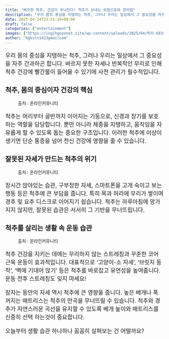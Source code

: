 ```yaml
---
title: "삐끗한 척추, 건강이 무너진다! 척추가 보내는 위험신호와 관리법"
description: "우리 몸의 중심을 지탱하는 척추, 그러나 우리는 일상에서 그 중요성을 자주 간과하곤 합니다. 바르지 못한 자세나 반복적인 무리로 인해 척추 건강에 빨간불이 들어올 수 있기에 사전 관리가 필수적입니다."
date: 2025-04-24T23:51:19+09:00
draft: false
categories: ["entertainment"]
images: ["https://ingihgoyonet.site/wp-content/uploads/2025/04/허리-683x1024.jpg", "https://ingihgoyonet.site/wp-content/uploads/2025/04/허리자세-1024x683.jpg", "https://ingihgoyonet.site/wp-content/uploads/2025/04/자세스트레칭-1-1024x683.png"]
author: "kgkstn1423gmailcom"
---
```


<p style="font-size:18px">우리 몸의 중심을 지탱하는 척추, 그러나 우리는 일상에서 그 중요성을 자주 간과하곤 합니다. 바르지 못한 자세나 반복적인 무리로 인해 척추 건강에 빨간불이 들어올 수 있기에 사전 관리가 필수적입니다.</p> <h2 >척추, 몸의 중심이자 건강의 핵심</h2> <figure ><img src="https://ingihgoyonet.site/wp-content/uploads/2025/04/허리-683x1024.jpg" alt="" style="aspect-ratio:16/9;object-fit:cover"/><figcaption >출처 : 온라인커뮤니티</figcaption></figure> <p style="font-size:18px">척추는 머리부터 골반까지 이어지는 기둥으로, 신경과 장기를 보호하는 역할을 담당합니다. 뿐만 아니라 체중을 지탱하고, 움직임을 자유롭게 할 수 있도록 돕는 중요한 구조입니다. 이러한 척추에 이상이 생기면 단순 통증을 넘어 전신 건강에 영향을 줄 수 있습니다.</p> <h2 >잘못된 자세가 만드는 척추의 위기</h2> <figure ><img src="https://ingihgoyonet.site/wp-content/uploads/2025/04/허리자세-1024x683.jpg" alt="" /><figcaption >출처 : 온라인커뮤니티</figcaption></figure> <p style="font-size:18px">장시간 앉아있는 습관, 구부정한 자세, 스마트폰을 고개 숙이고 보는 행동 등은 척추에 큰 부담을 줍니다. 특히 목과 허리에 무리가 쌓이며 경추 및 요추 디스크로 이어지기 쉽습니다. 척추는 하루아침에 망가지지 않지만, 잘못된 습관은 서서히 그 기반을 무너뜨립니다.</p> <h2 >척추를 살리는 생활 속 운동 습관</h2> <figure ><img src="https://ingihgoyonet.site/wp-content/uploads/2025/04/자세스트레칭-1-1024x683.png" alt="" style="aspect-ratio:16/9;object-fit:cover"/><figcaption >출처 : 온라인커뮤니티</figcaption></figure> <p style="font-size:18px">척추 건강을 지키는 데에는 무리하지 않는 스트레칭과 꾸준한 코어 근육 운동이 효과적입니다. 대표적으로 ‘고양이-소 자세’, ‘브릿지 동작’, ‘벽에 기대어 앉기’ 등은 척추를 바로잡고 유연성을 높여줍니다. 운동 전후 스트레칭도 잊지 마세요!</p> <p style="font-size:18px">잠자는 동안의 자세 역시 척추에 큰 영향을 줍니다. 높은 베개나 푹 꺼지는 매트리스는 척추의 만곡을 무너뜨릴 수 있습니다. 척추와 경추가 자연스러운 곡선을 유지할 수 있도록 베개 높이와 매트리스를 신중히 선택 하는것이 중요합니다.</p> <p style="font-size:18px">오늘부터 생활 습관 하나하나 꼼꼼히 살펴보는 건 어떨까요?</p>